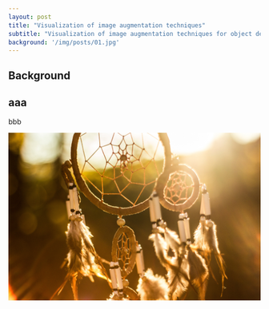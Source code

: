 ```yaml
---
layout: post
title: "Visualization of image augmentation techniques"
subtitle: "Visualization of image augmentation techniques for object detection."
background: '/img/posts/01.jpg'
---
```


## Background
aaa
---
bbb

![TEST](/img/posts/data-augmentation-1/test.jpg)
